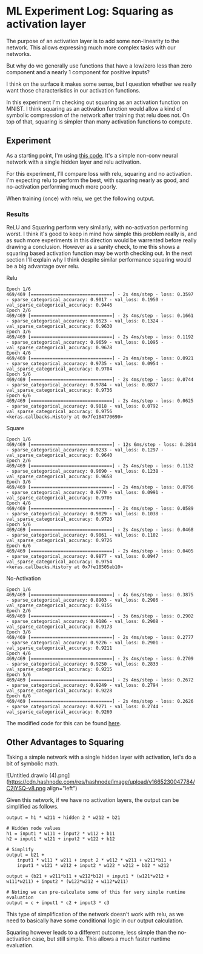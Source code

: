 # ML Experiment Log: Squaring as activation layer

The purpose of an activation layer is to add some non-linearity to the network.  This allows expressing much more complex tasks with our networks.

But why do we generally use functions that have a low/zero less than zero component and a nearly 1 component for positive inputs?

I think on the surface it makes some sense, but I question whether we really want those characteristics in our activation functions.

In this experiment I'm checking out squaring as an activation function on MNIST.  I think squaring as an activation function would allow a kind of symbolic compression of the network after training that relu does not.  On top of that, squaring is simpler than many activation functions to compute.  

## Experiment 

As a starting point, I'm using [this code]( https://colab.research.google.com/github/tensorflow/datasets/blob/master/docs/keras_example.ipynb#scrollTo=XWqxdmS1NLKA). It's a simple non-conv neural network with a single hidden layer and relu activation.


For this experiment, I'll compare loss with relu, squaring and no activation.  I'm expecting relu to perform the best, with squaring nearly as good, and no-activation performing much more poorly.

When training (once) with relu, we get the following output.

### Results

ReLU and Squaring perform very similarly, with no-activation performing worst.  I think it's good to keep in mind how simple this problem really is, and as such more experiments in this direction would be warrented before really drawing a conclusion.  However as a sanity check, to me this shows a squaring based activation function may be worth checking out.  In the next section I'll explain why I think despite similar performance squaring would be a big advantage over relu.

Relu
```
Epoch 1/6
469/469 [==============================] - 2s 4ms/step - loss: 0.3597 - sparse_categorical_accuracy: 0.9017 - val_loss: 0.1950 - val_sparse_categorical_accuracy: 0.9446
Epoch 2/6
469/469 [==============================] - 2s 4ms/step - loss: 0.1661 - sparse_categorical_accuracy: 0.9523 - val_loss: 0.1324 - val_sparse_categorical_accuracy: 0.9630
Epoch 3/6
469/469 [==============================] - 2s 4ms/step - loss: 0.1192 - sparse_categorical_accuracy: 0.9659 - val_loss: 0.1095 - val_sparse_categorical_accuracy: 0.9678
Epoch 4/6
469/469 [==============================] - 2s 4ms/step - loss: 0.0921 - sparse_categorical_accuracy: 0.9735 - val_loss: 0.0954 - val_sparse_categorical_accuracy: 0.9704
Epoch 5/6
469/469 [==============================] - 2s 4ms/step - loss: 0.0744 - sparse_categorical_accuracy: 0.9784 - val_loss: 0.0877 - val_sparse_categorical_accuracy: 0.9736
Epoch 6/6
469/469 [==============================] - 2s 4ms/step - loss: 0.0625 - sparse_categorical_accuracy: 0.9818 - val_loss: 0.0792 - val_sparse_categorical_accuracy: 0.9756
<keras.callbacks.History at 0x7fe184770690>
```


Square
```
Epoch 1/6
469/469 [==============================] - 12s 6ms/step - loss: 0.2814 - sparse_categorical_accuracy: 0.9233 - val_loss: 0.1297 - val_sparse_categorical_accuracy: 0.9640
Epoch 2/6
469/469 [==============================] - 2s 4ms/step - loss: 0.1132 - sparse_categorical_accuracy: 0.9690 - val_loss: 0.1238 - val_sparse_categorical_accuracy: 0.9658
Epoch 3/6
469/469 [==============================] - 2s 4ms/step - loss: 0.0796 - sparse_categorical_accuracy: 0.9770 - val_loss: 0.0991 - val_sparse_categorical_accuracy: 0.9706
Epoch 4/6
469/469 [==============================] - 2s 4ms/step - loss: 0.0589 - sparse_categorical_accuracy: 0.9829 - val_loss: 0.1038 - val_sparse_categorical_accuracy: 0.9726
Epoch 5/6
469/469 [==============================] - 2s 4ms/step - loss: 0.0468 - sparse_categorical_accuracy: 0.9861 - val_loss: 0.1102 - val_sparse_categorical_accuracy: 0.9726
Epoch 6/6
469/469 [==============================] - 2s 4ms/step - loss: 0.0405 - sparse_categorical_accuracy: 0.9877 - val_loss: 0.0947 - val_sparse_categorical_accuracy: 0.9754
<keras.callbacks.History at 0x7fe18505eb10>
```

No-Activation
```
Epoch 1/6
469/469 [==============================] - 4s 6ms/step - loss: 0.3875 - sparse_categorical_accuracy: 0.8903 - val_loss: 0.2986 - val_sparse_categorical_accuracy: 0.9156
Epoch 2/6
469/469 [==============================] - 3s 6ms/step - loss: 0.2902 - sparse_categorical_accuracy: 0.9186 - val_loss: 0.2908 - val_sparse_categorical_accuracy: 0.9173
Epoch 3/6
469/469 [==============================] - 2s 4ms/step - loss: 0.2777 - sparse_categorical_accuracy: 0.9226 - val_loss: 0.2901 - val_sparse_categorical_accuracy: 0.9211
Epoch 4/6
469/469 [==============================] - 2s 4ms/step - loss: 0.2709 - sparse_categorical_accuracy: 0.9250 - val_loss: 0.2833 - val_sparse_categorical_accuracy: 0.9215
Epoch 5/6
469/469 [==============================] - 2s 4ms/step - loss: 0.2672 - sparse_categorical_accuracy: 0.9249 - val_loss: 0.2794 - val_sparse_categorical_accuracy: 0.9228
Epoch 6/6
469/469 [==============================] - 2s 4ms/step - loss: 0.2626 - sparse_categorical_accuracy: 0.9271 - val_loss: 0.2744 - val_sparse_categorical_accuracy: 0.9260
```

The modified code for this can be found [here](https://colab.research.google.com/gist/jimmiebtlr/808f98057e7227665d2f6a735cc5ed95/tensorflow-datasets.ipynb).

## Other Advantages to Squaring

Taking a simple network with a single hidden layer with activation, let's do a bit of symbolic math.

![Untitled.drawio (4).png](https://cdn.hashnode.com/res/hashnode/image/upload/v1665230047784/C2jYSQ-v8.png align="left")

Given this network, if we have no activation layers, the output can be simplified as follows.

```
output = h1 * w211 + hidden 2 * w212 + b21

# Hidden node values
h1 = input1 * w111 + input2 * w112 + b11
h2 = input1 * w121 + input2 * w122 + b12

# Simplify
output = b21 +
    input1 * w111 * w211 + input 2 * w112 * w211 + w211*b11 +    
    input1 * w121 * w212 + input2 * w122 * w212 + b12 * w212

output = (b21 + w211*b11 + w212*b12) + input1 * (w121*w212 + w111*w211) + input2 * (w122*w212 + w112*w211)

# Noting we can pre-calculate some of this for very simple runtime evaluation
output = c + input1 * c2 + input3 * c3
```

This type of simplification of the network doesn't work with relu, as we need to basically have some conditional logic in our output calculation.

Squaring however leads to a different outcome, less simple than the no-activation case, but still simple.  This allows a much faster runtime evaluation.